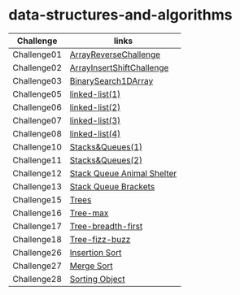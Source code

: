 # data-structures-and-algorithms

| Challenge | links |
| --------- | ----- |
| Challenge01 | [ArrayReverseChallenge](./ArrayReverseChallenge/README.md) |
| Challenge02 | [ArrayInsertShiftChallenge](./ArrayInsertShiftChallenge/README.md) |
| Challenge03 | [BinarySearch1DArray](./BinarySearch1DArray/README.md) |
| Challenge05 | [linked-list(1)](./linkedListImplementation(1)/README.md) |
| Challenge06 | [linked-list(2)](./LinkedListImplementation(2)/README.md) |
| Challenge07 | [linked-list(3)](./LinkedListImplementation(3)/README.md) |
| Challenge08 | [linked-list(4)](./LinkedListImplementation(4)/README.md) |
| Challenge10 | [Stacks&Queues(1)](./Stack&QueueImplementation(1)/README.md) |
| Challenge11 | [Stacks&Queues(2)](./Stack&QueueImplementation(2)/README.md) |
| Challenge12 | [Stack Queue Animal Shelter](./StackQueueAnimalShelter/README.md) |
| Challenge13 | [Stack Queue Brackets](./StackQueueBrackets/README.md) |
| Challenge15 | [Trees](./Trees/README.md) |
| Challenge16 | [Tree-max](./Tree-max/README.md) |
| Challenge17 | [Tree-breadth-first](./Tree-breadth-first/README.md) |
| Challenge18 | [Tree-fizz-buzz](./Tree-fizz-buzz/README.md) |
| Challenge26 | [Insertion Sort](./InsertionSort/README.md) |
| Challenge27 | [Merge Sort](./MergeSort/README.md) |
| Challenge28 | [Sorting Object](./SortingObject/README.md) |